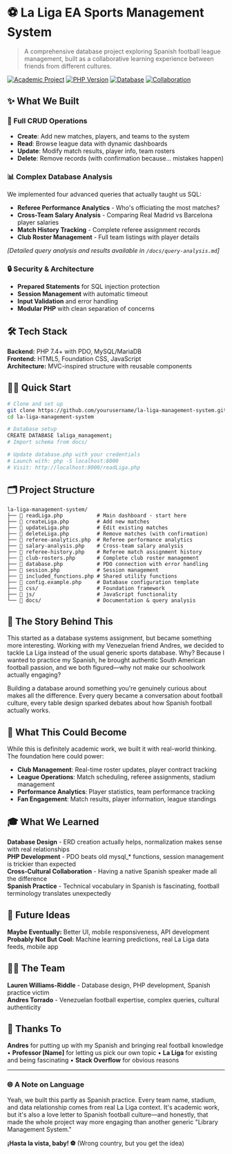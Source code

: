 # ⚽ La Liga EA Sports Management System

> A comprehensive database project exploring Spanish football league management, built as a collaborative learning experience between friends from different cultures.

[![Academic Project](https://img.shields.io/badge/type-academic-blue.svg)]()
[![PHP Version](https://img.shields.io/badge/PHP-7.4%2B-blue.svg)]()
[![Database](https://img.shields.io/badge/Database-MySQL-orange.svg)]()
[![Collaboration](https://img.shields.io/badge/team-cross--cultural-green.svg)]()

## ✨ What We Built

### 🔄 Full CRUD Operations
- **Create**: Add new matches, players, and teams to the system
- **Read**: Browse league data with dynamic dashboards  
- **Update**: Modify match results, player info, team rosters
- **Delete**: Remove records (with confirmation because... mistakes happen)

### 📊 Complex Database Analysis
We implemented four advanced queries that actually taught us SQL:
- **Referee Performance Analytics** - Who's officiating the most matches?
- **Cross-Team Salary Analysis** - Comparing Real Madrid vs Barcelona player salaries
- **Match History Tracking** - Complete referee assignment records
- **Club Roster Management** - Full team listings with player details

*[Detailed query analysis and results available in `/docs/query-analysis.md`]*

### 🔒 Security & Architecture
- **Prepared Statements** for SQL injection protection
- **Session Management** with automatic timeout
- **Input Validation** and error handling
- **Modular PHP** with clean separation of concerns

## 🛠️ Tech Stack

**Backend:** PHP 7.4+ with PDO, MySQL/MariaDB  
**Frontend:** HTML5, Foundation CSS, JavaScript  
**Architecture:** MVC-inspired structure with reusable components

## 🏃‍♂️ Quick Start

```bash
# Clone and set up
git clone https://github.com/yourusername/la-liga-management-system.git
cd la-liga-management-system

# Database setup
CREATE DATABASE laliga_management;
# Import schema from docs/

# Update database.php with your credentials
# Launch with: php -S localhost:8000
# Visit: http://localhost:8000/readLiga.php
```

## 🗂️ Project Structure

```
la-liga-management-system/
├── 📄 readLiga.php           # Main dashboard - start here
├── 📄 createLiga.php         # Add new matches
├── 📄 updateLiga.php         # Edit existing matches  
├── 📄 deleteLiga.php         # Remove matches (with confirmation)
├── 📄 referee-analytics.php  # Referee performance analytics
├── 📄 salary-analysis.php    # Cross-team salary analysis
├── 📄 referee-history.php    # Referee match assignment history
├── 📄 club-rosters.php       # Complete club roster management
├── 📄 database.php           # PDO connection with error handling
├── 📄 session.php            # Session management
├── 📄 included_functions.php # Shared utility functions
├── 📄 config.example.php     # Database configuration template
├── 📁 css/                   # Foundation framework
├── 📁 js/                    # JavaScript functionality
└── 📁 docs/                  # Documentation & query analysis
```

## 🌟 The Story Behind This

This started as a database systems assignment, but became something more interesting. Working with my Venezuelan friend Andres, we decided to tackle La Liga instead of the usual generic sports database. Why? Because I wanted to practice my Spanish, he brought authentic South American football passion, and we both figured—why not make our schoolwork actually engaging?

Building a database around something you're genuinely curious about makes all the difference. Every query became a conversation about football culture, every table design sparked debates about how Spanish football actually works.

## 🎯 What This Could Become

While this is definitely academic work, we built it with real-world thinking. The foundation here could power:

- **Club Management**: Real-time roster updates, player contract tracking
- **League Operations**: Match scheduling, referee assignments, stadium management  
- **Performance Analytics**: Player statistics, team performance tracking
- **Fan Engagement**: Match results, player information, league standings

## 🎓 What We Learned

**Database Design** - ERD creation actually helps, normalization makes sense with real relationships  
**PHP Development** - PDO beats old mysql_* functions, session management is trickier than expected  
**Cross-Cultural Collaboration** - Having a native Spanish speaker made all the difference  
**Spanish Practice** - Technical vocabulary in Spanish is fascinating, football terminology translates unexpectedly

## 🔮 Future Ideas

**Maybe Eventually:** Better UI, mobile responsiveness, API development  
**Probably Not But Cool:** Machine learning predictions, real La Liga data feeds, mobile app

## 👨‍💻 The Team

**Lauren Williams-Riddle** - Database design, PHP development, Spanish practice victim  
**Andres Torrado** - Venezuelan football expertise, complex queries, cultural authenticity

## 🙏 Thanks To

**Andres** for putting up with my Spanish and bringing real football knowledge • **Professor [Name]** for letting us pick our own topic • **La Liga** for existing and being fascinating • **Stack Overflow** for obvious reasons

---

### 🌐 A Note on Language

Yeah, we built this partly as Spanish practice. Every team name, stadium, and data relationship comes from real La Liga context. It's academic work, but it's also a love letter to Spanish football culture—and honestly, that made the whole project way more engaging than another generic "Library Management System."

**¡Hasta la vista, baby! ⚽** (Wrong country, but you get the idea)